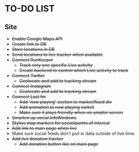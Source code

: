 # TO-DO LIST

## Site
- ~~Enable Google Maps API~~
- ~~Create link to DB~~
- ~~Store locations in DB~~
- ~~Send locations to live tracker when available~~
- ~~Connect RunKeeper~~
	- ~~Track only one specific Live activity~~
	- ~~Create backend to control which Live activity to track~~
- ~~Connect Twitter~~
	- ~~Geolocate and add to tracking stream~~
- ~~Connect Instagram~~
	- ~~Geolocate and add to tracking stream~~
- ~~Connect Last.fm~~
	- ~~Add 'now playing' section to marker/fixed div~~
	- ~~Add animation to now playing switch~~
	- ~~Make sure it plays friendly when on smaller screen~~
- ~~Smarten up social InfoWindows~~
- ~~Stylise map markers for social/points of interest~~
- ~~Add link to main page when live~~
- Make sure social feeds don't pull in data outside of live time
- ~~Add live donation tracker~~
	- ~~Add donation button like on main page~~